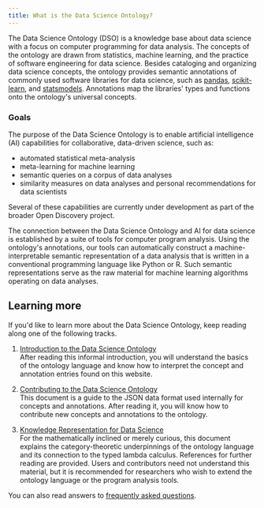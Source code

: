 ```yaml
---
title: What is the Data Science Ontology?
---
```


The Data Science Ontology (DSO) is a knowledge base about data science with a focus on computer programming for data analysis. The concepts of the ontology are drawn from statistics, machine learning, and the practice of software engineering for data science. Besides cataloging and organizing data science concepts, the ontology provides semantic annotations of commonly used software libraries for data science, such as [pandas](https://pandas.pydata.org/), [scikit-learn](http://scikit-learn.org/), and [statsmodels](http://www.statsmodels.org/). Annotations map the libraries' types and functions onto the ontology's universal concepts.

### Goals

The purpose of the Data Science Ontology is to enable artificial intelligence (AI) capabilities for collaborative, data-driven science, such as:

- automated statistical meta-analysis
- meta-learning for machine learning
- semantic queries on a corpus of data analyses
- similarity measures on data analyses and personal recommendations for data scientists

Several of these capabilities are currently under development as part of the broader Open Discovery project.

The connection between the Data Science Ontology and AI for data science is established by a suite of tools for computer program analysis. Using the ontology's annotations, our tools can automatically construct a machine-interpretable semantic representation of a data analysis that is written in a conventional programming language like Python or R. Such semantic representations serve as the raw material for machine learning algorithms operating on data analyses.

## Learning more

If you'd like to learn more about the Data Science Ontology, keep reading along one of the following tracks.

1. [Introduction to the Data Science Ontology](/page/intro)  
   After reading this informal introduction, you will understand the basics of the ontology language and know how to interpret the concept and annotation entries found on this website.

2. [Contributing to the Data Science Ontology](/page/contributing)  
   This document is a guide to the JSON data format used internally for concepts and annotations. After reading it, you will know how to contribute new concepts and annotations to the ontology.

3. [Knowledge Representation for Data Science](/page/math)  
   For the mathematically inclined or merely curious, this document explains the category-theoretic underpinnings of the ontology language and its connection to the typed lambda calculus. References for further reading are provided. Users and contributors need not understand this material, but it is recommended for researchers who wish to extend the ontology language or the program analysis tools.

You can also read answers to [frequently asked questions](/page/faq).
